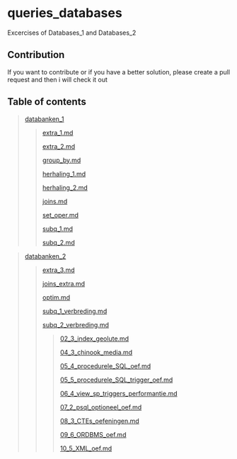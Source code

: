 # queries_databases

Excercises of Databases_1 and Databases_2

## Contribution

If you want to contribute or if you have a better solution, please create a pull request and then i will check it out

## Table of contents

> [databanken_1](https://github.com/Kwinnieprince/queries_databases/tree/master/databanken_1)
> > [extra_1.md](https://github.com/Kwinnieprince/queries_databases/blob/master/databanken_1/extra_1.md)
> >
> >
> > [extra_2.md](https://github.com/Kwinnieprince/queries_databases/blob/master/databanken_1/extra_2.md)
> >
> >
> > [group_by.md](https://github.com/Kwinnieprince/queries_databases/blob/master/databanken_1/group_by.md)
> >
> >
> > [herhaling_1.md](https://github.com/Kwinnieprince/queries_databases/blob/master/databanken_1/herhaling_1.md)
> >
> >
> > [herhaling_2.md](https://github.com/Kwinnieprince/queries_databases/blob/master/databanken_1/herhaling_2.md)
> >
> >
> > [joins.md](https://github.com/Kwinnieprince/queries_databases/blob/master/databanken_1/joins.md)
> >
> >
> > [set_oper.md](https://github.com/Kwinnieprince/queries_databases/blob/master/databanken_1/set_oper.md)
> >
> >
> > [subq_1.md](https://github.com/Kwinnieprince/queries_databases/blob/master/databanken_1/subq_1.md)
> >
> >
> > [subq_2.md](https://github.com/Kwinnieprince/queries_databases/blob/master/databanken_1/subq_2.md)

> [databanken_2](https://github.com/Kwinnieprince/queries_databases/tree/master/databanken_2)
> > [extra_3.md](https://github.com/Kwinnieprince/queries_databases/blob/master/databanken_2/extra_3.md)
> >
> >
> > [joins_extra.md](https://github.com/Kwinnieprince/queries_databases/blob/master/databanken_2/joins_extra.md)
> >
> >
> > [optim.md](https://github.com/Kwinnieprince/queries_databases/blob/master/databanken_2/optim.md)
> >
> >
> > [subq_1_verbreding.md](https://github.com/Kwinnieprince/queries_databases/blob/master/databanken_2/subq_1_verbreding.md)
> >
> >
> > [subq_2_verbreding.md](https://github.com/Kwinnieprince/queries_databases/blob/master/databanken_2/subq_2_verbreding.md)
> > > [02_3_index_geolute.md](https://github.com/Kwinnieprince/queries_databases/blob/master/databanken_2/oefeningen_projektwerk/02_3_index_geolute.md)
> > >
> > > [04_3_chinook_media.md](https://github.com/Kwinnieprince/queries_databases/blob/master/databanken_2/oefeningen_projektwerk/02_3_index_geolite.md)
> > >
> > > [05_4_procedurele_SQL_oef.md](https://github.com/Kwinnieprince/queries_databases/blob/master/databanken_2/oefeningen_projektwerk/05_4_procedurele_SQL_oef.md)
> > >
> > > [05_5_procedurele_SQL_trigger_oef.md](https://github.com/Kwinnieprince/queries_databases/blob/master/databanken_2/oefeningen_projektwerk/05_5_procedurele_SQL_trigger_oef.md)
> > >
> > >[06_4_view_sp_triggers_performantie.md](https://github.com/Kwinnieprince/queries_databases/blob/master/databanken_2/oefeningen_projektwerk/06_4_view_sp_triggers_performantie.md)
> > >
> > >[07_2_psql_optioneel_oef.md](https://github.com/Kwinnieprince/queries_databases/blob/master/databanken_2/oefeningen_projektwerk/07_2_psql_optioneel_oef.md)
> > >
> > >[08_3_CTEs_oefeningen.md](https://github.com/Kwinnieprince/queries_databases/blob/master/databanken_2/oefeningen_projektwerk/08_3_CTEs_oefeningen.md)
> > >
> > >[09_6_ORDBMS_oef.md](https://github.com/Kwinnieprince/queries_databases/blob/master/databanken_2/oefeningen_projektwerk/09_6_ORDBMS_oef.md)
> > >
> > >[10_5_XML_oef.md](https://github.com/Kwinnieprince/queries_databases/blob/master/databanken_2/oefeningen_projektwerk/10_5_XML_oef.md)
